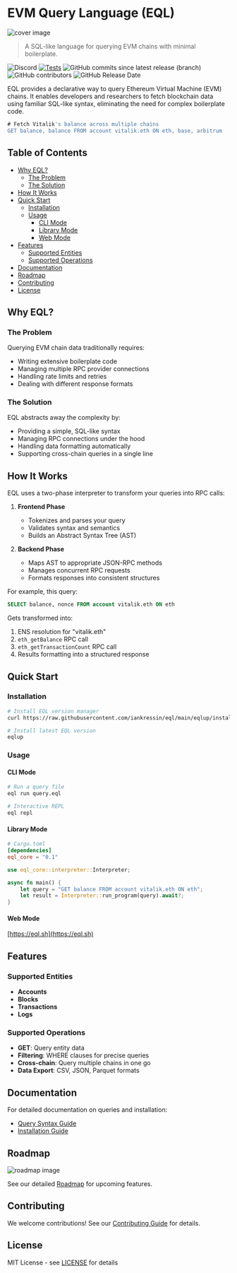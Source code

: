 # EVM Query Language (EQL)
![cover image](./preview.png)

> A SQL-like language for querying EVM chains with minimal boilerplate.

![Discord](https://img.shields.io/discord/1247647880634695730?logo=discord&logoColor=ffffff&labelColor=6A7EC2&color=7389D8)
[![Tests](https://github.com/iankressin/eql/actions/workflows/tests.yml/badge.svg)](https://github.com/iankressin/eql/actions/workflows/tests.yml)
![GitHub commits since latest release (branch)](https://img.shields.io/github/commits-since/iankressin/eql/latest/main)
![GitHub contributors](https://img.shields.io/github/contributors/iankressin/eql)
![GitHub Release Date](https://img.shields.io/github/release-date/iankressin/eql)

EQL provides a declarative way to query Ethereum Virtual Machine (EVM) chains. It enables developers and researchers to fetch blockchain data using familiar SQL-like syntax, eliminating the need for complex boilerplate code.

```sql
# Fetch Vitalik's balance across multiple chains
GET balance, balance FROM account vitalik.eth ON eth, base, arbitrum
```

## Table of Contents
- [Why EQL?](#why-eql)
  - [The Problem](#the-problem)
  - [The Solution](#the-solution)
- [How It Works](#how-it-works)
- [Quick Start](#quick-start)
  - [Installation](#installation)
  - [Usage](#usage)
    - [CLI Mode](#cli-mode)
    - [Library Mode](#library-mode)
    - [Web Mode](#web-mode)
- [Features](#features)
  - [Supported Entities](#supported-entities)
  - [Supported Operations](#supported-operations)
- [Documentation](#documentation)
- [Roadmap](#roadmap)
- [Contributing](#contributing)
- [License](#license)

## Why EQL?

### The Problem

Querying EVM chain data traditionally requires:
- Writing extensive boilerplate code
- Managing multiple RPC provider connections
- Handling rate limits and retries
- Dealing with different response formats

### The Solution

EQL abstracts away the complexity by:
- Providing a simple, SQL-like syntax
- Managing RPC connections under the hood
- Handling data formatting automatically
- Supporting cross-chain queries in a single line

## How It Works

EQL uses a two-phase interpreter to transform your queries into RPC calls:

1. **Frontend Phase**
   - Tokenizes and parses your query
   - Validates syntax and semantics
   - Builds an Abstract Syntax Tree (AST)

2. **Backend Phase**
   - Maps AST to appropriate JSON-RPC methods
   - Manages concurrent RPC requests
   - Formats responses into consistent structures

For example, this query:
```sql
SELECT balance, nonce FROM account vitalik.eth ON eth
```

Gets transformed into:
1. ENS resolution for "vitalik.eth"
2. `eth_getBalance` RPC call
3. `eth_getTransactionCount` RPC call
4. Results formatting into a structured response

## Quick Start

### Installation

```bash
# Install EQL version manager
curl https://raw.githubusercontent.com/iankressin/eql/main/eqlup/install.sh | sh

# Install latest EQL version
eqlup
```

### Usage

#### CLI Mode
```bash
# Run a query file
eql run query.eql

# Interactive REPL
eql repl
```

#### Library Mode
```toml
# Cargo.toml
[dependencies]
eql_core = "0.1"
```

```rust
use eql_core::interpreter::Interpreter;

async fn main() {
    let query = "GET balance FROM account vitalik.eth ON eth";
    let result = Interpreter::run_program(query).await?;
}
```

#### Web Mode
[https://eql.sh](https://eql.sh)

## Features

### Supported Entities
- **Accounts**
- **Blocks**
- **Transactions**
- **Logs**

### Supported Operations
- **GET**: Query entity data
- **Filtering**: WHERE clauses for precise queries
- **Cross-chain**: Query multiple chains in one go
- **Data Export**: CSV, JSON, Parquet formats

## Documentation

For detailed documentation on queries and installation:
- [Query Syntax Guide](./docs/query.md)
- [Installation Guide](./docs/installation.md)

## Roadmap

![roadmap image](./roadmap.png)

See our detailed [Roadmap](./docs/roadmap.md) for upcoming features.

## Contributing

We welcome contributions! See our [Contributing Guide](./CONTRIBUTING.md) for details.

## License

MIT License - see [LICENSE](./LICENSE) for details



